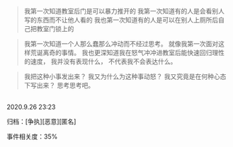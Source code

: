>我第一次知道教室后门是可以暴力推开的
我第一次知道有的人是会看别人写的东西而不让他人看的
我也第一次知道有的人是可以在别人上厕所后自己把教室门锁上的

>我第一次知道一个人那么蠢那么冲动而不经过思考。
就像我第一次面对这样荒诞离奇的事情。
我也更深知道我在怒气冲冲进教室后能快速回归理性的速度，
我并没有表现什么，
不代表我不会表达什么。

>我把这种小事发出来？
我又为什么为这种事动怒？
我又究竟是在何种心态下写出来？
思考思考吧。

<br>
2020.9.26 23:23

归档：[争执][恶意][匿名]

事件相关度：35%
